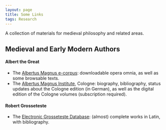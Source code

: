 ```yaml
---
layout: page
title: Some Links
tags: Research
---
```

A collection of materials for medieval philosophy and related areas.

## Medieval and Early Modern Authors

#### Albert the Great
- The <a href = "http://arts.uwaterloo.ca/~albertus/index.html" target="_blank">Albertus Magnus e-corpus</a>: downloadable opera omnia, as well as some browsable texts.
- The <a href = "http://www.albertus-magnus-institut.de" target="_blank">Albertus Magnus Institute</a>, Cologne: biography, bibliography,  status updates about the Cologne edition (in German), as well as the digital edition of the Cologne volumes (subscription required).

#### Robert Grosseteste
- The <a href = "www.grosseteste.com" target="_blank">Electronic Grosseteste Database</a>: (almost) complete works in Latin, with bibliography.
